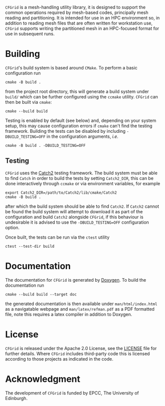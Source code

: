 `CFGrid` is a mesh-handling utility library, it is designed to support the common operations
required by mesh-based codes, principally mesh reading and partitioning.
It is intended for use in an HPC environment so, in addition to reading mesh files that are often
written for workstation use, `CFGrid` supports writing the partitioned mesh in an HPC-focused format
for use in subsequent runs.

# Building

`CFGrid`'s build system is based around `CMake`.
To perform a basic configuration run
```
cmake -B build .
```
from the project root directory, this will generate a build system under `build/` which can be
further configured using the `ccmake` utility.
`CFGrid` can then be built via `cmake`:
```
cmake --build build
```

Testing is enabled by default (see below) and, depending on your system setup, this may cause
configuration errors if `cmake` can't find the testing framework.
Building the tests can be disabled by including `-DBUILD_TESTING=OFF` in the configuration
arguments, *i.e.*
```
cmake -B build . -DBUILD_TESTING=OFF
```

## Testing

`CFGrid` uses the [Catch2](https://github.com/catchorg/Catch2) testing framework.
The build system must be able to find `Catch` in order to build the tests by setting `Catch2_DIR`,
this can be done interactively through `ccmake` or via environment variables, for example
```
export Catch2_DIR=/path/to/Catch2/lib/cmake/Catch2
cmake -B build .
```
after which the build system should be able to find `Catch2`.
If `Catch2` cannot be found the build system will attempt to download it as part of the
configuration and build `Catch2` alongside `CFGrid`, if this behaviour is undesirable it is advised
to use the `-DBUILD_TESTING=OFF` configuration option.

Once built, the tests can be run via the `ctest` utility
```
ctest --test-dir build
```

# Documentation

The documentation for `CFGrid` is generated by [Doxygen](https://www.doxygen.nl/index.html).
To build the documentation run
```
cmake --build build --target doc
```
the generated documentation is then available under `man/html/index.html` as a navigatable webpage
and `man/latex/refman.pdf` as a PDF formatted file, note this requires a latex compiler in addition
to Doxygen.

# License

`CFGrid` is released under the Apache 2.0 License, see the [LICENSE](LICENSE) file for further
details.
Where `CFGrid` includes third-party code this is licensed according to those projects as indicated
in the code.

# Acknowledgment

The development of `CFGrid` is funded by EPCC, The University of Edinburgh.
